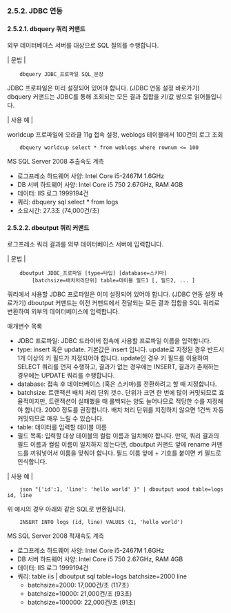 ### 2.5.2. JDBC 연동

#### 2.5.2.1. dbquery 쿼리 커맨드

외부 데이터베이스 서버를 대상으로 SQL 질의를 수행합니다.

\| 문법 \|

~~~~
	dbquery JDBC_프로파일 SQL_문장
~~~~

JDBC 프로파일은 미리 설정되어 있어야 합니다. (JDBC 연동 설정 바로가기) dbquery 커맨드는 JDBC를 통해 조회되는 모든 결과 집합을 키/값 쌍으로 읽어들입니다.

\| 사용 예 \|

worldcup 프로파일에 오라클 11g 접속 설정, weblogs 테이블에서 100건의 로그 조회

~~~~
	dbquery worldcup select * from weblogs where rownum <= 100
~~~~

MS SQL Server 2008 추출속도 계측

 * 로그프레소 하드웨어 사양: Intel Core i5-2467M 1.6GHz
 * DB 서버 하드웨어 사양: Intel Core i5 750 2.67GHz, RAM 4GB
 * 데이터: IIS 로그 1999194건
 * 쿼리: dbquery sql select * from logs
 * 소요시간: 27.3초 (74,000건/초)

#### 2.5.2.2. dboutput 쿼리 커맨드

로그프레소 쿼리 결과를 외부 데이터베이스 서버에 입력합니다.

\| 문법 \|

~~~~
	dboutput JDBC_프로파일 [type=타입] [database=스키마] 
		[batchsize=배치처리단위] table=테이블 필드1 [, 필드2, ... ]
~~~~

쿼리에서 사용할 JDBC 프로파일은 이미 설정되어 있어야 합니다. (JDBC 연동 설정 바로가기) dboutput 커맨드는 이전 커맨드에서 전달되는 모든 결과 집합을 SQL 쿼리로 변환하여 외부의 데이터베이스에 입력합니다.

매개변수 목록

 * JDBC 프로파일: JDBC 드라이버 접속에 사용할 프로파일 이름을 입력합니다.
 * type: insert 혹은 update. 기본값은 insert 입니다. update로 지정된 경우 반드시 1개 이상의 키 필드가 지정되어야 합니다. update인 경우 키 필드를 이용하여 SELECT 쿼리를 먼저 수행하고, 결과가 없는 경우에는 INSERT, 결과가 존재하는 경우에는 UPDATE 쿼리를 수행합니다.
 * database: 접속 후 데이터베이스 (혹은 스키마)를 전환하려고 할 때 지정합니다.
 * batchsize: 트랜잭션 배치 처리 단위 갯수. 단위가 크면 한 번에 많이 커밋되므로 효율적이지만, 트랜잭션이 실패했을 때 롤백되는 양도 늘어나므로 적당한 수를 지정해야 합니다. 2000 정도를 권장합니다. 배치 처리 단위를 지정하지 않으면 1건씩 자동 커밋되므로 매우 느릴 수 있습니다.
 * table: 데이터를 입력할 테이블 이름
 * 필드 목록: 입력할 대상 테이블의 컬럼 이름과 일치해야 합니다. 만약, 쿼리 결과의 필드 이름과 컬럼 이름이 일치하지 않는다면, dboutput 커맨드 앞에 rename 커맨드를 끼워넣어서 이름을 맞춰야 합니다. 필드 이름 앞에 + 기호를 붙이면 키 필드로 인식합니다.

\| 사용 예 \|

~~~~
	json "{'id':1, 'line': 'hello world' }" | dboutput wood table=logs id, line
~~~~

위 예시의 경우 아래와 같은 SQL로 변환됩니다.

~~~~
	INSERT INTO logs (id, line) VALUES (1, 'hello world')
~~~~

MS SQL Server 2008 적재속도 계측

 * 로그프레소 하드웨어 사양: Intel Core i5-2467M 1.6GHz
 * DB 서버 하드웨어 사양: Intel Core i5 750 2.67GHz, RAM 4GB
 * 데이터: IIS 로그 1999194건
 * 쿼리: table iis | dboutput sql table=logs batchsize=2000 line
     * batchsize=2000: 17,000건/초 (117초)
     * batchsize=10000: 21,000건/초 (93초)
     * batchsize=100000: 22,000건/초 (91초)
